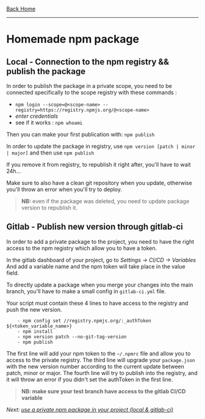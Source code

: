 [Back Home](https://midayex.github.io)

---

# Homemade npm package

## Local - Connection to the npm registry && publish the package

In order to publish the package in a private scope, you need to be connected specifically to the scope registry with these commands :

- `npm login --scope=@<scope-name> --registry=https://registry.npmjs.org/@<scope-name>`
- _enter credentials_
- see if it works : `npm whoami`

Then you can make your first publication with: `npm publish`

In order to update the package in registry, use `npm version [patch | minor | major]` and then use `npm publish`

If you remove it from registry, to republish it right after, you'll have to wait 24h...

Make sure to also have a clean git repository when you update, otherwise you'll throw an error when you'll try to deploy.

> **NB:** even if the package was deleted, you need to update package version to republish it.

## Gitlab - Publish new version through gitlab-ci

In order to add a private package to the project, you need to have the right access to the npm registry which allow you to have a token.

In the gitlab dashboard of your project, go to _Settings -> CI/CD -> Variables_
And add a variable name and the npm token will take place in the value field.

To directly update a package when you merge your changes into the main branch, you'll have to make a small config in `gitlab-ci.yml` file.

Your script must contain these 4 lines to have access to the registry and push the new version.

```
    - npm config set //registry.npmjs.org/:_authToken ${<token_variable_name>}
    - npm install
    - npm version patch --no-git-tag-version
    - npm publish
```

The first line will add your npm token to the `~/.npmrc` file and allow you to access to the private registry.
The third line will upgrade your `package.json` with the new version number according to the current update between patch, minor or major.
The fourth line will try to publish into the registry, and it will throw an error if you didn't set the authToken in the first line.

> **NB: make sure your test branch have access to the gitlab CI/CD variable**

_Next: [use a private npm package in your project (local & gitlab-ci)](https://midayex.github.io/dev/use-private-npm-package.html)_
